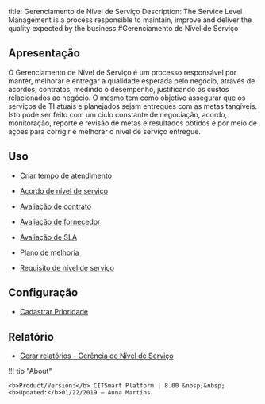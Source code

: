 title: Gerenciamento de Nível de Serviço
Description: The Service Level Management is a process responsible to maintain, improve and deliver the quality expected by the business
#Gerenciamento de Nível de Serviço

Apresentação
----------------

O Gerenciamento de Nível de Serviço é um processo responsável por manter, melhorar e entregar a qualidade esperada pelo negócio, através de acordos, contratos, medindo o desempenho, justificando os custos relacionados ao negócio. O mesmo tem como objetivo assegurar que os serviços de TI atuais e planejados sejam entregues com as metas tangíveis. Isto pode ser feito com um ciclo constante de negociação, acordo, monitoração, reporte e revisão de metas e resultados obtidos e por meio de ações para corrigir e melhorar o nível de serviço entregue.

Uso
-------

- [Criar tempo de atendimento](/pt-br/citsmart-platform-8/processes/service-level/configuration/create-time-attendance.html)

- [Acordo de nível de serviço](/pt-br/citsmart-platform-8/processes/service-level/use/service-level-agreement.html)

- [Avaliação de contrato](/pt-br/citsmart-platform-8/processes/service-level/use/contract-evaluation.html)

- [Avaliação de fornecedor](/pt-br/citsmart-platform-8/processes/service-level/use/provider-evaluation.html)

- [Avaliação de SLA](/pt-br/citsmart-platform-8/processes/service-level/use/SLA-evaluation.html)

- [Plano de melhoria](/pt-br/citsmart-platform-8/processes/service-level/use/improvement-plan.html)

- [Requisito de nível de serviço](/pt-br/citsmart-platform-8/processes/service-level/use/service-level-requirement.html)

Configuração
-----------------

- [Cadastrar Prioridade](/pt-br/citsmart-platform-8/processes/portfolio-and-catalog/configuration/register-priority.html)

Relatório
----------

- [Gerar relatórios - Gerência de Nível de Serviço](/pt-br/citsmart-platform-8/processes/service-level/configuration/reports-service-level-management.html)

!!! tip "About"

    <b>Product/Version:</b> CITSmart Platform | 8.00 &nbsp;&nbsp;
    <b>Updated:</b>01/22/2019 – Anna Martins
